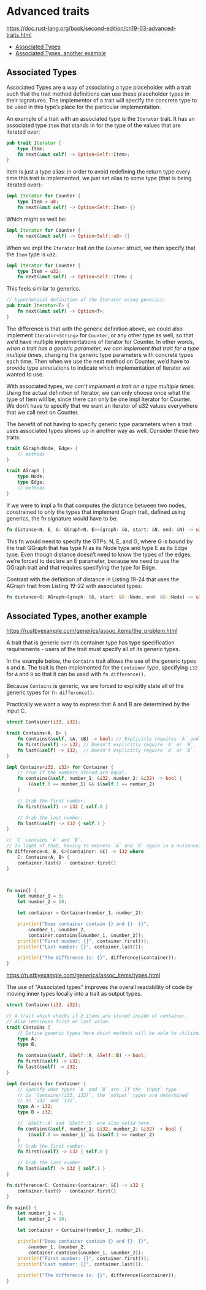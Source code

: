 # Advanced traits
https://doc.rust-lang.org/book/second-edition/ch19-03-advanced-traits.html

<!-- TOC -->

- [Associated Types](#associated-types)
- [Associated Types, another example](#associated-types-another-example)

<!-- /TOC -->


## Associated Types
Associated Types are a way of associating a type placeholder with a trait such that the trait method definitions can use these placeholder types in their signatures. The implementor of a trait will specify the concrete type to be used in this type’s place for the particular implementation.

An example of a trait with an associated type is the `Iterator` trait. It has an associated type `Item` that stands in for the type of the values that are iterated over:

```rust
pub trait Iterator {
    type Item;
    fn next(&mut self) -> Option<Self::Item>;
}
```
Item is just a type alias: in order to avoid redefining the return type every
time this trait is implemented, we just set alias to some type (that is being iterated over):

```rust
impl Iterator for Counter {
    type Item = u8;
    fn next(&mut self) -> Option<Self::Item> {}
```

Which might as well be:

```rust
impl Iterator for Counter {
    fn next(&mut self) -> Option<Self::u8> {}
```





When we impl the `Iterator` trait on the `Counter` struct, we then specify that the `Item` type is `u32`:

```rust
impl Iterator for Counter {
    type Item = u32;
    fn next(&mut self) -> Option<Self::Item> {
```

This feels similar to generics.

```rust
// hypothetical definition of the Iterator using generics:
pub trait Iterator<T> {
    fn next(&mut self) -> Option<T>;
}
```
The difference is that with the generic definition above, we could also implement `Iterator<String>` for `Counter`, or any other type as well, so that we’d have multiple implementations of Iterator for Counter. 
In other words, *when a trait has a generic parameter, we can implement that trait for a type multiple times*, changing the generic type parameters with concrete types each time.
Then when we use the next method on Counter, we’d have to provide type annotations to indicate which implementation of Iterator we wanted to use.

With associated types, *we can’t implement a trait on a type multiple times*. Using the actual definition of Iterator, we can only choose once what the type of Item will be, since there can only be one impl Iterator for Counter. We don’t have to specify that we want an iterator of u32 values everywhere that we call next on Counter.


The benefit of not having to specify generic type parameters when a trait uses associated types shows up in another way as well. Consider these two traits:

```rust
trait GGraph<Node, Edge> {
    // methods
}

trait AGraph {
    type Node;
    type Edge;
    // methods
}
```
If we were to impl a fn that computes the distance between two nodes, constrained to only the types that implement Graph trait, defined using generics, the fn signature would have to be:

```rust
fn distance<N, E, G: GGraph<N, E>>(graph: &G, start: &N, end: &N) -> u32 { }
```

This fn would need to specify the GTPs: N, E, and G, where G is bound by the trait GGraph that has type N as its Node type and type E as its Edge type. Even though distance doesn’t need to know the types of the edges, we’re forced to declare an E parameter, because we need to use the GGraph trait and that requires specifying the type for Edge.

Contrast with the definition of distance in Listing 19-24 that uses the AGraph trait from Listing 19-22 with associated types:

```rust
fn distance<G: AGraph>(graph: &G, start: &G::Node, end: &G::Node) -> u32 { }
```


## Associated Types, another example
https://rustbyexample.com/generics/assoc_items/the_problem.html

A trait that is generic over its container type has type specification requirements - users of the trait must specify all of its generic types.

In the example below, the `Contains` trait allows the use of the generic types `A` and `B`. The trait is then implemented for the `Container` type, specifying `i32` for `A` and `B` so that it can be used with `fn difference()`.

Because `Contains` is generic, we are forced to explicitly state all of the generic types for `fn difference()`.

Practically we want a way to express that A and B are determined by the input C.


```rust
struct Container(i32, i32);

trait Contains<A, B> {
    fn contains(&self, &A, &B) -> bool; // Explicitly requires `A` and `B`.
    fn first(&self) -> i32; // Doesn't explicitly require `A` or `B`.
    fn last(&self) -> i32;  // Doesn't explicitly require `A` or `B`.
}

impl Contains<i32, i32> for Container {
    // True if the numbers stored are equal.
    fn contains(&self, number_1: &i32, number_2: &i32) -> bool {
        (&self.0 == number_1) && (&self.1 == number_2)
    }

    // Grab the first number.
    fn first(&self) -> i32 { self.0 }

    // Grab the last number.
    fn last(&self) -> i32 { self.1 }
}

// `C` contains `A` and `B`.
// In light of that, having to express `A` and `B` again is a nuisance.
fn difference<A, B, C>(container: &C) -> i32 where
    C: Contains<A, B> {
    container.last() - container.first()
}



fn main() {
    let number_1 = 3;
    let number_2 = 10;

    let container = Container(number_1, number_2);

    println!("Does container contain {} and {}: {}",
        &number_1, &number_2,
        container.contains(&number_1, &number_2));
    println!("First number: {}", container.first());
    println!("Last number: {}", container.last());

    println!("The difference is: {}", difference(&container));
}
```



https://rustbyexample.com/generics/assoc_items/types.html

The use of "Associated types" improves the overall readability of code by moving inner types locally into a trait as output types.


```rust
struct Container(i32, i32);

// A trait which checks if 2 items are stored inside of container.
// Also retrieves first or last value.
trait Contains {
    // Define generic types here which methods will be able to utilize.
    type A;
    type B;

    fn contains(&self, &Self::A, &Self::B) -> bool;
    fn first(&self) -> i32;
    fn last(&self) -> i32;
}

impl Contains for Container {
    // Specify what types `A` and `B` are. If the `input` type
    // is `Container(i32, i32)`, the `output` types are determined
    // as `i32` and `i32`.
    type A = i32;
    type B = i32;

    // `&Self::A` and `&Self::B` are also valid here.
    fn contains(&self, number_1: &i32, number_2: &i32) -> bool {
        (&self.0 == number_1) && (&self.1 == number_2)
    }
    // Grab the first number.
    fn first(&self) -> i32 { self.0 }

    // Grab the last number.
    fn last(&self) -> i32 { self.1 }
}

fn difference<C: Contains>(container: &C) -> i32 {
    container.last() - container.first()
}

fn main() {
    let number_1 = 3;
    let number_2 = 10;

    let container = Container(number_1, number_2);

    println!("Does container contain {} and {}: {}",
        &number_1, &number_2,
        container.contains(&number_1, &number_2));
    println!("First number: {}", container.first());
    println!("Last number: {}", container.last());
    
    println!("The difference is: {}", difference(&container));
}
```
